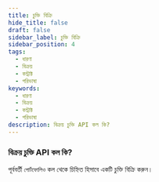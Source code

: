 ```yaml
---
title: চুক্তি বিক্রি
hide_title: false
draft: false
sidebar_label: চুক্তি বিক্রি
sidebar_position: 4
tags:
  - ধারণা
  - বিক্রয়
  - কন্ট্রাক্ট
  - পরিভাষা
keywords:
  - ধারণা
  - বিক্রয়
  - কন্ট্রাক্ট
  - পরিভাষা
description: বিক্রয় চুক্তি API কল কি?
---
```


### বিক্রয় চুক্তি API কল কি?

পূর্ববর্তী `পোর্টফোলিও` কল থেকে চিহ্নিত হিসাবে একটি চুক্তি বিক্রি করুন।
